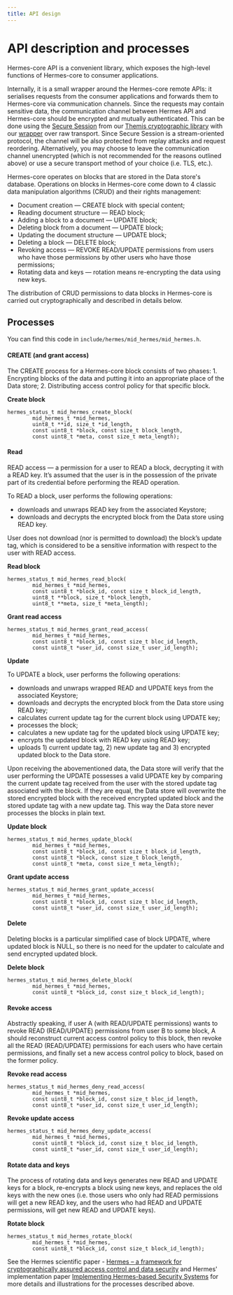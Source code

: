 ```yaml
---
title: API design
---
```


# API description and processes

Hermes-core API is a convenient library, which exposes the high-level functions of Hermes-core to consumer applications.

Internally, it is a small wrapper around the Hermes-core remote APIs: it serialises requests from the consumer applications and forwards them to Hermes-core via communication channels. Since the requests may contain sensitive data, the communication channel between Hermes API and Hermes-core should be encrypted and mutually authenticated. This can be done using the 
[Secure Session](https://docs.cossacklabs.com/pages/secure-session-cryptosystem/) from our 
[Themis cryptographic library](https://github.com/cossacklabs/themis) with our 
[wrapper](https://github.com/cossacklabs/hermes-core/blob/master/include/hermes/secure_transport/transport.h) over raw transport. 
Since Secure Session is a stream-oriented protocol, the channel will be also protected from replay attacks and request reordering. 
Alternatively, you may choose to leave the communication channel unencrypted (which is not recommended for the reasons outlined above) or use a secure transport method of your choice (i.e. TLS, etc.).

Hermes-core operates on blocks that are stored in the Data store's database. Operations on blocks in Hermes-core come down to 4 classic data manipulation algorithms (CRUD) and their rights management:

* Document creation — CREATE block with special content;
* Reading document structure — READ block;
* Adding a block to a document — UPDATE block;
* Deleting block from a document — UPDATE block;
* Updating the document structure — UPDATE block;
* Deleting a block — DELETE block;
* Revoking access — REVOKE READ/UPDATE permissions from users who have those permissions by other users who have those permissions;
* Rotating data and keys — rotation means re-encrypting the data using new keys.

The distribution of CRUD permissions to data blocks in Hermes-core is carried out cryptographically and described in details below.

## Processes

You can find this code in `include/hermes/mid_hermes/mid_hermes.h`.

#### CREATE (and grant access)

The CREATE process for a Hermes-core block consists of two phases: 1. Encrypting blocks of the data and putting it into an appropriate place of the Data store; 2. Distributing access control policy for that specific block.

**Create block**

```
hermes_status_t mid_hermes_create_block(
        mid_hermes_t *mid_hermes,
        uint8_t **id, size_t *id_length,
        const uint8_t *block, const size_t block_length,
        const uint8_t *meta, const size_t meta_length);
```

#### Read

READ access — a permission for a user to READ a block, decrypting it with a READ key. It’s assumed that the user is in the possession of the private part of its credential before performing the READ operation.

To READ a block, user performs the following operations:

* downloads and unwraps READ key from the associated Keystore;
* downloads and decrypts the encrypted block from the Data store using READ key.

User does not download (nor is permitted to download) the block’s update tag, which is considered to be a sensitive information with respect to the user with READ access.

**Read block**

```
hermes_status_t mid_hermes_read_block(
        mid_hermes_t *mid_hermes,
        const uint8_t *block_id, const size_t block_id_length,
        uint8_t **block, size_t *block_length,
        uint8_t **meta, size_t *meta_length);
```

**Grant read access**

```
hermes_status_t mid_hermes_grant_read_access(
        mid_hermes_t *mid_hermes,
        const uint8_t *block_id, const size_t bloc_id_length,
        const uint8_t *user_id, const size_t user_id_length);
```

**Update**

To UPDATE a block, user performs the following operations:

* downloads and unwraps wrapped READ and UPDATE keys from the associated Keystore;
* downloads and decrypts the encrypted block from the Data store using READ key;
* calculates current update tag for the current block using UPDATE key;
* processes the block;
* calculates a new update tag for the updated block using UPDATE key;
* encrypts the updated block with READ key using READ key;
* uploads 1) current update tag, 2) new update tag and 3) encrypted updated block to the Data store.

Upon receiving the abovementioned data, the Data store will verify that the user performing the UPDATE possesses a valid UPDATE key by comparing the current update tag received from the user with the stored update tag associated with the block. If they are equal, the Data store will overwrite the stored encrypted block with the received encrypted updated block and the stored update tag with a new update tag. This way the Data store never processes the blocks in plain text.

**Update block**

```
hermes_status_t mid_hermes_update_block(
        mid_hermes_t *mid_hermes,
        const uint8_t *block_id, const size_t block_id_length,
        const uint8_t *block, const size_t block_length,
        const uint8_t *meta, const size_t meta_length);
```

**Grant update access**

```
hermes_status_t mid_hermes_grant_update_access(
        mid_hermes_t *mid_hermes,
        const uint8_t *block_id, const size_t bloc_id_length,
        const uint8_t *user_id, const size_t user_id_length);
```

#### Delete

Deleting blocks is a particular simplified case of block UPDATE, where updated block is NULL, so there is no need for the updater to calculate and send encrypted updated block.

**Delete block**

```
hermes_status_t mid_hermes_delete_block(
        mid_hermes_t *mid_hermes, 
        const uint8_t *block_id, const size_t block_id_length);
```

#### Revoke access

Abstractly speaking, if user A (with READ/UPDATE permissions) wants to revoke READ (READ/UPDATE) permissions from user B to some block, A should reconstruct current access control policy to this block, then revoke all the READ (READ/UPDATE) permissions for each users who have certain permissions, and finally set a new access control policy to block, based on the former policy.

**Revoke read access**

```
hermes_status_t mid_hermes_deny_read_access(
        mid_hermes_t *mid_hermes,
        const uint8_t *block_id, const size_t bloc_id_length,
        const uint8_t *user_id, const size_t user_id_length);
```

**Revoke update access**

```
hermes_status_t mid_hermes_deny_update_access(
        mid_hermes_t *mid_hermes,
        const uint8_t *block_id, const size_t bloc_id_length,
        const uint8_t *user_id, const size_t user_id_length);
```

#### Rotate data and keys

The process of rotating data and keys generates new READ and UPDATE keys for a block, re-encrypts a block using new keys, and replaces the old keys with the new ones (i.e. those users who only had READ permissions will get a new READ key, and the users who had READ and UPDATE permissions, will get new READ and UPDATE keys).

**Rotate block**

```
hermes_status_t mid_hermes_rotate_block(
        mid_hermes_t *mid_hermes,
        const uint8_t *block_id, const size_t block_id_length);
```

See the Hermes scientific paper - [Hermes – a framework for cryptographically assured access control and data security](https://www.cossacklabs.com/files/hermes-theory-paper-rev1.pdf) and Hermes' implementation paper [Implementing Hermes-based Security Systems](https://www.cossacklabs.com/hermes/implementing-hermes-based-systems/) for more details and illustrations for the processes described above.